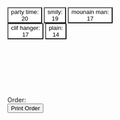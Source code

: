 <html>
    <head>
        <meta charset="utf-8">
        <title>New webpage</title>
        <style>
            button{
                background-color:white;
            }
        </style>
    </head>
    <body>
        <div style="overflow:auto; height: 200px;width:50%;">
            <button onClick="buy('party time');">party time:<br>20</button>
            <button onClick="buy('smily');">smily:<br>19</button>      
            <button onClick="buy('mounain man');">mounain man:<br>17</button>
            <button onClick="buy('clif hanger');">clif hanger:<br>17</button>          
            <button onClick="buy('plain');">plain:<br>14</button>
        </div>
        <div id="ord">Order:</div>
        <span id="price"></span>
<input type="button" value="Print Order" onclick="printPage()" />
        <script>    
            var price =0;    
            function buy(type){                
                if(type==='mounain man'){
                    document.getElementById("ord").innerHTML+="<br>mounain man price: 17";
                    price=price+ 17;
                    document.getElementById("price").innerHTML=price;
                }else if(type==="clif hanger"){
                    document.getElementById("ord").innerHTML+="<br>cliff hanger price: 17";
                    price=price+ 17;
                    document.getElementById("price").innerHTML=price;
                }else if(type==='smily'){
                    document.getElementById("ord").innerHTML+="<br>smily price: 19";
                    price=price+ 19;
                    document.getElementById("price").innerHTML=price;
                }else if(type==='party time'){
                    document.getElementById("ord").innerHTML+="<br>party time price: 20";
                    price=price+ 20;
                    document.getElementById("price").innerHTML=price;
                }else if(type==='plain'){
                    document.getElementById("ord").innerHTML+="<br>plain price: 14";
                    price=price+ 14;
                    document.getElementById("price").innerHTML=price;
                }         
            }
            function printPage() {
  window.print();
}
        </script>
    </body>
</html>
